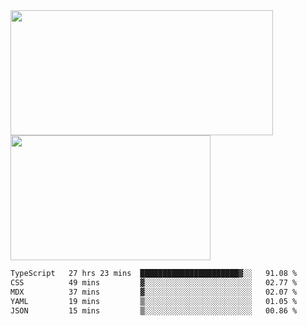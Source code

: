 <a href="https://github.com/anuraghazra/github-readme-stats">
  <img height=200 width=420 align="center" src="https://github-readme-stats.vercel.app/api?username=airRnot1106&hide_title=true&show_icons=true&rank_icon=github" />
</a>
<a href="https://github.com/anuraghazra/convoychat">
  <img height=200 width=320 align="center" src="https://github-readme-stats.vercel.app/api/top-langs/?username=airRnot1106&hide_title=true&layout=compact&hide=html,css" />
</a>

<!--START_SECTION:waka-->

```txt
TypeScript   27 hrs 23 mins  ██████████████████████▓░░   91.08 %
CSS          49 mins         ▓░░░░░░░░░░░░░░░░░░░░░░░░   02.77 %
MDX          37 mins         ▓░░░░░░░░░░░░░░░░░░░░░░░░   02.07 %
YAML         19 mins         ▒░░░░░░░░░░░░░░░░░░░░░░░░   01.05 %
JSON         15 mins         ▒░░░░░░░░░░░░░░░░░░░░░░░░   00.86 %
```

<!--END_SECTION:waka-->
